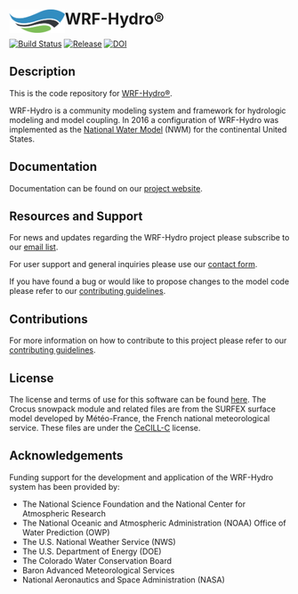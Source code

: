 #  WRF-Hydro® <img src=".github/images/wrf_hydro_symbol_logo_2017_09.png" width=100 align="left" />

[![Build Status](https://travis-ci.org/NCAR/wrf_hydro_nwm_public.svg?branch=master)](https://travis-ci.org/NCAR/wrf_hydro_nwm_public)
[![Release](https://img.shields.io/github/release/NCAR/wrf_hydro_nwm_public.svg)](https://github.com/NCAR/wrf_hydro_nwm_public/releases/latest)
[![DOI](https://zenodo.org/badge/DOI/10.5281/zenodo.3625237.svg)](https://doi.org/10.5281/zenodo.3625237)

## Description
This is the code repository for [WRF-Hydro®](https://ral.ucar.edu/projects/wrf_hydro).

WRF-Hydro is a community modeling system and framework for hydrologic modeling and model coupling.  In 2016 a configuration of WRF-Hydro was implemented as the [National Water Model](http://water.noaa.gov/about/nwm) (NWM) for the continental United States.

## Documentation
Documentation can be found on our [project website](https://ral.ucar.edu/projects/wrf_hydro/technical-description-user-guide).

## Resources and Support
For news and updates regarding the WRF-Hydro project please subscribe to our [email list](https://ral.ucar.edu/projects/wrf_hydro/subscribe).

For user support and general inquiries please use our [contact form](https://ral.ucar.edu/projects/wrf_hydro/contact).

If you have found a bug or would like to propose changes to the model code please refer to our [contributing guidelines](.github/CONTRIBUTING.md).

## Contributions
For more information on how to contribute to this project please refer to our [contributing guidelines](.github/CONTRIBUTING.md).

## License
The license and terms of use for this software can be found [here](LICENSE.txt).
The Crocus snowpack module and related files are from the SURFEX surface model developed by Météo-France, the French national meteorological service.
These files are under the [CeCILL-C](http://www.cecill.info/licences/Licence_CeCILL-C_V1-en.html) license.

## Acknowledgements
Funding support for the development and application of the WRF-Hydro system has been provided by:
- The National Science Foundation and the National Center for Atmospheric Research
- The National Oceanic and Atmospheric Administration (NOAA) Office of Water Prediction (OWP)
- The U.S. National Weather Service (NWS)
- The U.S. Department of Energy (DOE)
- The Colorado Water Conservation Board
- Baron Advanced Meteorological Services
- National Aeronautics and Space Administration (NASA)
